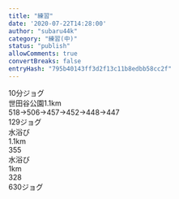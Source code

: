 ```yaml
---
title: "練習"
date: '2020-07-22T14:28:00'
author: "subaru44k"
category: "練習(中)"
status: "publish"
allowComments: true
convertBreaks: false
entryHash: "795b40143ff3d2f13c11b8edbb58cc2f"
---
```

<div>10分ジョグ</div><div>
</div><div>世田谷公園1.1km</div><div>518→506→457→452→448→447</div><div>
</div><div>129ジョグ</div><div>
</div><div>水浴び</div><div>1.1km</div><div>355</div><div>
</div><div>水浴び</div><div>1km</div><div>328</div><div>
</div><div>630ジョグ</div>
